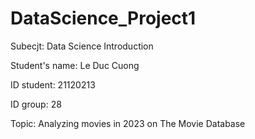 # DataScience_Project1
Subecjt: Data Science Introduction 
  
  Student's name: Le Duc Cuong 
  
  ID student: 21120213
  
  ID group: 28
  
  Topic: Analyzing movies in 2023 on The Movie Database
